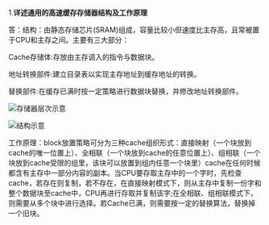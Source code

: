 1.**详述通用的高速缓存存储器结构及工作原理**

答：结构：由静态存储芯片(SRAM)组成，容量比较小但速度比主存高，且常被置于CPU和主存之间。主要有三大部分：

Cache存储体:存放由主存调入的指令与数据块。

地址转换部件:建立目录表以实现主存地址到缓存地址的转换。

替换部件:在缓存已满时按一定策略进行数据块替换，并修改地址转换部件。

![存储器层次示意](http://a4.att.hudong.com/42/25/20300542526409139869252718422_s.jpg)

![结构示意](http://s9.sinaimg.cn/large/6472c4ccgae0b93f864a8&690)

工作原理：block放置策略可分为三种cache组织形式：直接映射（一个块放到cache的唯一位置上）、全相联（一个块放到cache的任意位置上）、组相联（一个块放到cache受限的组里，该块可以放置到组内任意一个块里）cache在任何时候都含有主存中一部分内容的副本。当CPU要存取主存中的一个字时，先检查cache，若存在则复制，若不存在，在直接映射模式下，则从主存中复制一份字和整个数据块至cache中，CPU再进行存取并复制该字;在全相联、组相联模式下，则需要从多个块中进行选择。若Cache已满，则需要按一定的替换算法，替换掉一个旧块。

